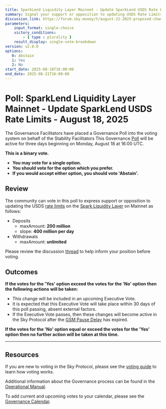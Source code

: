 ```yaml
---
title: SparkLend Liquidity Layer Mainnet - Update SparkLend USDS Rate Limits - August 18, 2025
summary: Signal your support or opposition to updating USDS Rate Limits on the Spark Liquidity Layer.
discussion_link: https://forum.sky.money/t/august-21-2025-proposed-changes-to-spark-for-upcoming-spell-2/27059
parameters:
    input_format: single-choice
    victory_conditions:
        - { type : plurality }
    result_display: single-vote-breakdown
version: v2.0.0
options:
   0: Abstain
   1: Yes
   2: No
start_date: 2025-08-18T16:00:00
end_date: 2025-08-21T16:00:00
---
```


# Poll: SparkLend Liquidity Layer Mainnet - Update SparkLend USDS Rate Limits - August 18, 2025

The Governance Facilitators have placed a Governance Poll into the voting system on behalf of the Stability Facilitators This Governance [Poll](https://sky-atlas.powerhouse.io/A.1.10.1_Operational_Weekly_Cycle/b189fa17-57a9-4d4e-9780-0ce4efd94211|0db30308) will be active for three days beginning on Monday, August 18 at 16:00 UTC.

**This is a binary vote.**

- **You may vote for a single option.**
- **You should vote for the option which you prefer.**
- **If you would accept either option, you should vote 'Abstain'.**

## Review

The community can vote in this poll to express support or opposition to updating the USDS [rate limits](https://docs.spark.fi/dev/spark-liquidity-layer/spark-alm-controller#rate-limits) on the [Spark Liquidity Layer](https://docs.spark.fi/user-guides/spark-liquidity-layer/) on Mainnet as follows:

- Deposits
  - maxAmount: **200 million**
  - slope: **400 million per day**
- Withdrawals
  - maxAmount: **unlimited**

Please review the discussion [thread](https://forum.sky.money/t/august-21-2025-proposed-changes-to-spark-for-upcoming-spell-2/27059) to help inform your position before voting.

## Outcomes

**If the votes for the 'Yes' option exceed the votes for the 'No' option then the following actions will be taken:**

- This change will be included in an upcoming Executive Vote.
- It is expected that this Executive Vote will take place within 30 days of this poll passing, absent external factors.
- If the Executive Vote passes, then these changes will become active in the Sky Protocol after the [GSM Pause Delay](https://sky-atlas.powerhouse.io/A.1.9.2.1_Pause_Delay/a98b8227-95f6-4711-9d8d-f52cbc6ad2d0|0db30758e055) has expired.

**If the votes for the 'No' option equal or exceed the votes for the 'Yes' option then no further action will be taken at this time.**

---

## Resources

If you are new to voting in the Sky Protocol, please see the [voting guide](https://manual.makerdao.com/governance/voting-in-makerdao/on-chain-governance) to learn how voting works.

Additional information about the Governance process can be found in the [Operational Manual](https://manual.makerdao.com).

To add current and upcoming votes to your calendar, please see the [Governance Calendar](https://manual.makerdao.com/makerdao/calendars/governance-calendar).
